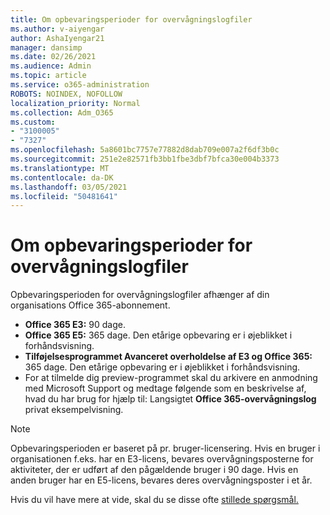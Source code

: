 ```yaml
---
title: Om opbevaringsperioder for overvågningslogfiler
ms.author: v-aiyengar
author: AshaIyengar21
manager: dansimp
ms.date: 02/26/2021
ms.audience: Admin
ms.topic: article
ms.service: o365-administration
ROBOTS: NOINDEX, NOFOLLOW
localization_priority: Normal
ms.collection: Adm_O365
ms.custom:
- "3100005"
- "7327"
ms.openlocfilehash: 5a8601bc7757e77882d8dab709e007a2f6df3b0c
ms.sourcegitcommit: 251e2e82571fb3bb1fbe3dbf7bfca30e004b3373
ms.translationtype: MT
ms.contentlocale: da-DK
ms.lasthandoff: 03/05/2021
ms.locfileid: "50481641"
---
```

# <a name="about-audit-logs-retention-periods"></a>Om opbevaringsperioder for overvågningslogfiler

Opbevaringsperioden for overvågningslogfiler afhænger af din organisations Office 365-abonnement.

- **Office 365 E3:** 90 dage.
- **Office 365 E5:** 365 dage. Den etårige opbevaring er i øjeblikket i forhåndsvisning.
- **Tilføjelsesprogrammet Avanceret overholdelse af E3 og Office 365:** 365 dage. Den etårige opbevaring er i øjeblikket i forhåndsvisning.
- For at tilmelde dig preview-programmet skal du arkivere en anmodning med Microsoft Support og medtage følgende som en beskrivelse af, hvad du har brug for hjælp til: Langsigtet **Office 365-overvågningslog** privat eksempelvisning.
> [!NOTE]
> Opbevaringsperioden er baseret på pr. bruger-licensering. Hvis en bruger i organisationen f.eks. har en E3-licens, bevares overvågningsposterne for aktiviteter, der er udført af den pågældende bruger i 90 dage. Hvis en anden bruger har en E5-licens, bevares deres overvågningsposter i et år.

Hvis du vil have mere at vide, skal du se disse ofte [stillede spørgsmål.](https://go.microsoft.com/fwlink/?linkid=2115336)